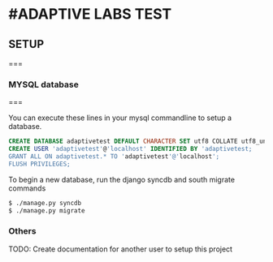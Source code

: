 #ADAPTIVE LABS TEST
===


## SETUP
===

### MYSQL database
===

You can execute these lines in your mysql commandline to setup a database.
```sql
CREATE DATABASE adaptivetest DEFAULT CHARACTER SET utf8 COLLATE utf8_unicode_ci;
CREATE USER 'adaptivetest'@'localhost' IDENTIFIED BY 'adaptivetest;
GRANT ALL ON adaptivetest.* TO 'adaptivetest'@'localhost';
FLUSH PRIVILEGES;
```

To begin a new database, run the django syncdb and south migrate commands
```bash
$ ./manage.py syncdb
$ ./manage.py migrate
```

### Others

TODO: Create documentation for another user to setup this project